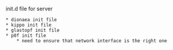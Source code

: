 init.d file for server

	* dionaea init file
	* kippo init file
	* glastopf init file
	* p0f init file
		* need to ensure that network interface is the right one
